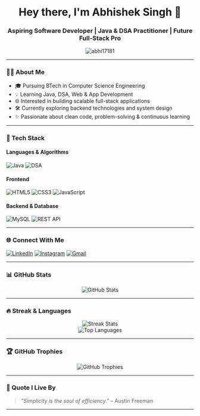 <h1 align="center">Hey there, I'm Abhishek Singh 👋</h1>
<h3 align="center">Aspiring Software Developer | Java & DSA Practitioner | Future Full-Stack Pro</h3>

<p align="center">
  <img src="https://komarev.com/ghpvc/?username=abhi17181&label=Profile%20Views&color=blueviolet&style=flat-square" alt="abhi17181" />
</p>

---

### 👨‍💻 About Me

- 🎓 Pursuing BTech in Computer Science Engineering  
- 💡 Learning Java, DSA, Web & App Development  
- 🌐 Interested in building scalable full-stack applications  
- 🛠️ Currently exploring backend technologies and system design  
- ✨ Passionate about clean code, problem-solving & continuous learning

---

### 🧰 Tech Stack

#### Languages & Algorithms
![Java](https://img.shields.io/badge/Java-%23007396?style=for-the-badge&logo=java&logoColor=white)
![DSA](https://img.shields.io/badge/DSA-%23FFA500?style=for-the-badge)

#### Frontend
![HTML5](https://img.shields.io/badge/HTML5-%23E34F26?style=for-the-badge&logo=html5&logoColor=white)
![CSS3](https://img.shields.io/badge/CSS3-%231572B6?style=for-the-badge&logo=css3&logoColor=white)
![JavaScript](https://img.shields.io/badge/JavaScript-%23F7DF1E?style=for-the-badge&logo=javascript&logoColor=black)

#### Backend & Database
![MySQL](https://img.shields.io/badge/MySQL-%2300f?style=for-the-badge&logo=mysql&logoColor=white)
![REST API](https://img.shields.io/badge/REST%20API-%23000000?style=for-the-badge)

---

### 🌐 Connect With Me

[![LinkedIn](https://img.shields.io/badge/LinkedIn-Abhishek%20Singh-blue?style=for-the-badge&logo=linkedin)](https://www.linkedin.com/in/abhishek-singh-9844a030a)
[![Instagram](https://img.shields.io/badge/Instagram-itz_.abhi._18-E4405F?style=for-the-badge&logo=instagram&logoColor=white)](https://www.instagram.com/itz_.abhi._18?igsh=ZHMyMXhqZmN1ODdx)
[![Gmail](https://img.shields.io/badge/Gmail-as7651173@gmail.com-D14836?style=for-the-badge&logo=gmail&logoColor=white)](mailto:as7651173@gmail.com)

---

### 📊 GitHub Stats

<p align="center">
  <img src="https://github-readme-stats.vercel.app/api?username=abhi17181&show_icons=true&theme=dark&hide_border=true" alt="GitHub Stats" />
</p>

---

### 🔥 Streak & Languages

<p align="center">
  <img src="https://github-readme-streak-stats.herokuapp.com?user=abhi17181&theme=dark&hide_border=true" alt="Streak Stats" />
  <br />
  <img src="https://github-readme-stats.vercel.app/api/top-langs/?username=abhi17181&layout=compact&theme=dark&hide_border=true" alt="Top Languages" />
</p>

---

### 🏆 GitHub Trophies

<p align="center">
  <img src="https://github-profile-trophy.vercel.app/?username=abhi17181&theme=darkhub&no-frame=true&row=1&column=7" alt="GitHub Trophies" />
</p>

---

### 📌 Quote I Live By
> _"Simplicity is the soul of efficiency."_ – Austin Freeman

---
